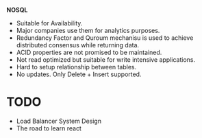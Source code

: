 **NOSQL**
 * Suitable for Availability. 
 * Major companies use them for analytics purposes.
 * Redundancy Factor and Quroum mechanisu is used to achieve distributed consensus while returning data.
 * ACID properties are not promised to be maintained.
 * Not read optimized but suitable for write intensive applications.
 * Hard to setup relationship between tables.
 * No updates. Only Delete + Insert supported.
 
# TODO
* Load Balancer System Design
* The road to learn react